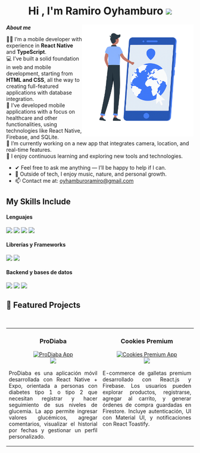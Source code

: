 <h1 align="center"><b>Hi , I'm Ramiro Oyhamburo </b><img src="https://media.giphy.com/media/hvRJCLFzcasrR4ia7z/giphy.gif" width="35"></h1>
<!--  -->
<img align="right" width=300px alt="Mobile Developer" src="./assets/mobile-dev.png">

**_About me_**

👨‍💻 I’m a mobile developer with experience in **React Native** and **TypeScript**.  
💻 I’ve built a solid foundation in web and mobile development, starting from **HTML and CSS**, all the way to creating full-featured applications with database integration.  
📱 I’ve developed mobile applications with a focus on healthcare and other functionalities, using technologies like React Native, Firebase, and SQLite.  
📍 I’m currently working on a new app that integrates camera, location, and real-time features.  
🚀 I enjoy continuous learning and exploring new tools and technologies.  

- ✔ Feel free to ask me anything — I’ll be happy to help if I can.  
- 🧠 Outside of tech, I enjoy music, nature, and personal growth.  
- 📫 Contact me at: [oyhamburoramiro@gmail.com](mailto:oyhamburoramiro@gmail.com)

## My Skills Include

<h4> Lenguajes </h4>
<span> 
  <img src="https://img.shields.io/badge/HTML5-E34F26?style=for-the-badge&logo=html5&logoColor=white">
  <img src="https://img.shields.io/badge/CSS3-1572B6?style=for-the-badge&logo=css3&logoColor=white">
  <img src="https://img.shields.io/badge/JavaScript-F7DF1E?style=for-the-badge&logo=javascript&logoColor=black">
  <img src="https://img.shields.io/badge/typescript-%23007ACC.svg?style=for-the-badge&logo=typescript&logoColor=white">


</span>

<h4> Librerías y Frameworks </h4>
<span> 
  <img src="https://img.shields.io/badge/react_native-%2320232a.svg?style=for-the-badge&logo=react&logoColor=%2361DAFB">
  <img src="https://img.shields.io/badge/react-%2320232a.svg?style=for-the-badge&logo=react&logoColor=%2361DAFB">

</span>

<h4> Backend y bases de datos </h4>
<span>
  <img src="https://img.shields.io/badge/firebase-%23039BE5.svg?style=for-the-badge&logo=firebase">
  <img src="https://img.shields.io/badge/sqlite-%2307405e.svg?style=for-the-badge&logo=sqlite&logoColor=white">
  <img src="https://img.shields.io/badge/node.js-6DA55F?style=for-the-badge&logo=node.js&logoColor=white">
  
</span>

## 🚀 Featured Projects

<br/>

<table width="100%">
<tr>
  <td width="50%" valign="top">
    <h3 align="center">ProDiaba</h3>
    <div align="center">
      <a href="https://github.com/OyhamburoDev/ProDiaba" target="_blank">
        <img src="./assets/readme-prodiaba.png" width="500" alt="ProDiaba App" />
      </a><br/>
      <a href="https://github.com/OyhamburoDev/ProDiaba" target="_blank">
        <img src="https://img.shields.io/badge/Ver%20código-2c3e50?style=for-the-badge&logo=github&logoColor=white" />
      </a>
    </div>
    <p align="justify">
      ProDiaba es una aplicación móvil desarrollada con React Native + Expo, orientada a personas con diabetes tipo 1 o tipo 2 que necesitan registrar y hacer seguimiento de sus niveles de glucemia.  
      La app permite ingresar valores glucémicos, agregar comentarios, visualizar el historial por fechas y gestionar un perfil personalizado.
    </p>
  </td>

  <td width="50%" valign="top">
    <h3 align="center">Cookies Premium</h3>
    <div align="center">
      <a href="https://cookies-premium.vercel.app/" target="_blank">
        <img src="./assets/readme-cookies.png" width="500" alt="Cookies Premium App" />
      </a><br/>
      <a href="https://github.com/OyhamburoDev/ProyectoFinalOyhamburo" target="_blank">
        <img src="https://img.shields.io/badge/Ver%20código-2c3e50?style=for-the-badge&logo=github&logoColor=white" />
      </a>
    </div>
    <p align="justify">
      E-commerce de galletas premium desarrollado con React.js y Firebase. Los usuarios pueden explorar productos, registrarse, agregar al carrito, y generar órdenes de compra guardadas en Firestore.  
      Incluye autenticación, UI con Material UI, y notificaciones con React Toastify.
    </p>
  </td>
</tr>
</table>

